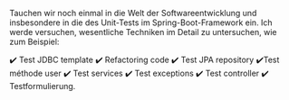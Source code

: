 Tauchen wir noch einmal in die Welt der Softwareentwicklung und insbesondere in die des Unit-Tests im Spring-Boot-Framework ein. Ich werde versuchen, wesentliche Techniken im Detail zu untersuchen, wie zum Beispiel:

✔️​ Test JDBC template
✔️​ Refactoring  code
✔️​ Test JPA repository
✔️​ Test méthode user
✔️​ Test services
✔️​ Test exceptions
✔️​ Test controller
✔️​  Testformulierung.
